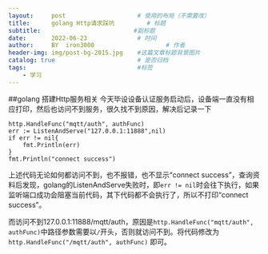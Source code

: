 ```yaml
---
layout:     post   				    # 使用的布局（不需要改）
title:      golang Http请求踩坑 		# 标题
subtitle:                          #副标题
date:       2022-06-23 				# 时间
author:     BY 	iron3000					# 作者
header-img: img/post-bg-2015.jpg 	#这篇文章标题背景图片
catalog: true 						# 是否归档
tags:								#标签
    - 学习
---
```

##golang 搭建Http服务相关
今天毕设设备认证服务启动后，设备端一直没有相应打印，然后也访问不到服务，很久找不到原因，解决后记录一下
```
http.HandleFunc("mqtt/auth", authFunc)
err := ListenAndServe("127.0.0.1:11888",nil)
if err != nil{
	fmt.Println(err)
}
fmt.Println("connect success")
```
上述代码无论如何都访问不到，也不报错，也不显示“connect success”，查询资料后发现，golang的ListenAndServe失败时，即`err != nil`时会往下执行，如果监听端口成功会阻塞当前代码，其下代码都不会执行了，所以不打印“connect success”。

而访问不到127.0.0.1:11888/mqtt/auth，原因是`http.HandleFunc("mqtt/auth", authFunc)`中路径参数需要以`/`开头，否则就访问不到。将代码修改为`http.HandleFunc("/mqtt/auth", authFunc)` 即可。